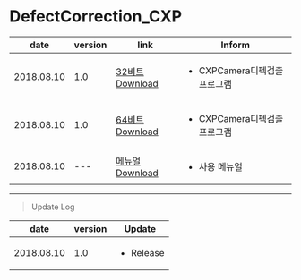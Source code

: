 # DefectCorrection_CXP

| date | version | link | Inform |
|---|---|---|---|
| 2018.08.10 | 1.0 | [32비트 Download](https://github.com/CREVIS/Camera/raw/master/Tools/DefectCorrection_CXP/DefectCorrection_CXP_v1.0_x86.zip)| <ul><li>CXPCamera디펙검출 프로그램<br/></li> |
| 2018.08.10 | 1.0 | [64비트 Download](https://github.com/CREVIS/Camera/raw/master/Tools/DefectCorrection_CXP/DefectCorrection_CXP_v1.0_x64.zip)| <ul><li>CXPCamera디펙검출 프로그램<br/></li> |
| 2018.08.10 | --- | [메뉴얼 Download](https://github.com/CREVIS/Camera/raw/master/Tools/DefectCorrection_CXP/DefectCorrection_CXP%EB%A9%94%EB%89%B4%EC%96%BC.pdf)| <ul><li> 사용 메뉴얼<br/></li> |
  
  
  
  
---------------
>Update Log

| date | version | Update |
|---|---|---|
| 2018.08.10 |1.0| <ul><li> Release <br/></li> |
